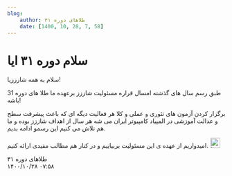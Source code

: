 ```yaml
---
blog:
    author: طلاهای دوره ۳۱
    date: [1400, 10, 28, 7, 58]
---
```

# سلام دوره ۳۱ ایا

<div class="cnt">
<p>سلام به همه شازززیا!</p>

<p>طبق رسم سال های گذشته امسال قراره مسئولیت شاززز برعهده ما طلا های دوره 31 باشه!</p>

<p>برگزار کردن آزمون های تئوری و عملی و کلا هر فعالیت دیگه ای که باعث پیشرفت سطح و عدالت آموزشی در المپیاد کامپیوتر ایران می شه هر سال از اهداف شاززز بوده و ما هم تلاش می کنیم این رسمو ادامه بدیم.</p>

<p>امیدواریم از عهده ی این مسئولیت بربیاییم و در کنار هم مطالب مفیدی ارائه کنیم. <img alt="laugh" height="23" src="https://blog.ir/media/script/ckeditor/4.12.1/plugins/smiley/images/teeth_smile.png" title="laugh" width="23"/></p>
</div>

<div class="blog-info">
    <div class="blog-author">طلاهای دوره ۳۱</div>
    <div class="blog-date">۱۴۰۰/۱۰/۲۸ ۰۷:۵۸</div>
</div>

